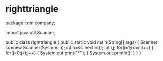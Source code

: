 # righttriangle
package com.company;

import java.util.Scanner;

public class righttriangle {
    public static void main(String[] args)
    {
        Scanner sc=new Scanner(System.in);
        int n=sc.nextInt();
        int i,j;
        for(i=1;i<=n;i++)
        {
            for(j=0;j<i;j++)
            {
                System.out.print("*");
            }
            System.out.println();
        }
    }
}
